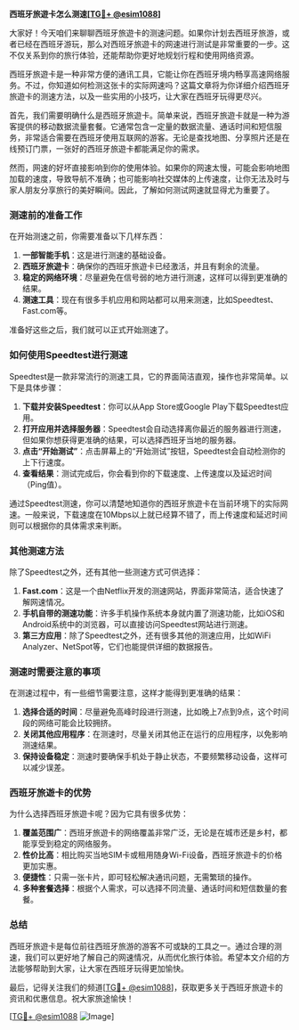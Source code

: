 **西班牙旅遊卡怎么测速[[TG💪+ @esim1088](https://t.me/s/esim1088)]**

大家好！今天咱们来聊聊西班牙旅遊卡的测速问题。如果你计划去西班牙旅游，或者已经在西班牙游玩，那么对西班牙旅遊卡的网速进行测试是非常重要的一步。这不仅关系到你的旅行体验，还能帮助你更好地规划行程和使用网络资源。

西班牙旅遊卡是一种非常方便的通讯工具，它能让你在西班牙境内畅享高速网络服务。不过，你知道如何检测这张卡的实际网速吗？这篇文章将为你详细介绍西班牙旅遊卡的测速方法，以及一些实用的小技巧，让大家在西班牙玩得更尽兴。

首先，我们需要明确什么是西班牙旅遊卡。简单来说，西班牙旅遊卡就是一种为游客提供的移动数据流量套餐。它通常包含一定量的数据流量、通话时间和短信服务，非常适合需要在西班牙使用互联网的游客。无论是查找地图、分享照片还是在线预订门票，一张好的西班牙旅遊卡都能满足你的需求。

然而，网速的好坏直接影响到你的使用体验。如果你的网速太慢，可能会影响地图加载的速度，导致导航不准确；也可能影响社交媒体的上传速度，让你无法及时与家人朋友分享旅行的美好瞬间。因此，了解如何测试网速就显得尤为重要了。

### **测速前的准备工作**

在开始测速之前，你需要准备以下几样东西：

1. **一部智能手机**：这是进行测速的基础设备。
2. **西班牙旅遊卡**：确保你的西班牙旅遊卡已经激活，并且有剩余的流量。
3. **稳定的网络环境**：尽量避免在信号弱的地方进行测速，这样可以得到更准确的结果。
4. **测速工具**：现在有很多手机应用和网站都可以用来测速，比如Speedtest、Fast.com等。

准备好这些之后，我们就可以正式开始测速了。

### **如何使用Speedtest进行测速**

Speedtest是一款非常流行的测速工具，它的界面简洁直观，操作也非常简单。以下是具体步骤：

1. **下载并安装Speedtest**：你可以从App Store或Google Play下载Speedtest应用。
2. **打开应用并选择服务器**：Speedtest会自动选择离你最近的服务器进行测速，但如果你想获得更准确的结果，可以选择西班牙当地的服务器。
3. **点击“开始测试”**：点击屏幕上的“开始测试”按钮，Speedtest会自动检测你的上下行速度。
4. **查看结果**：测试完成后，你会看到你的下载速度、上传速度以及延迟时间（Ping值）。

通过Speedtest测速，你可以清楚地知道你的西班牙旅遊卡在当前环境下的实际网速。一般来说，下载速度在10Mbps以上就已经算不错了，而上传速度和延迟时间则可以根据你的具体需求来判断。

### **其他测速方法**

除了Speedtest之外，还有其他一些测速方式可供选择：

1. **Fast.com**：这是一个由Netflix开发的测速网站，界面非常简洁，适合快速了解网速情况。
2. **手机自带的测速功能**：许多手机操作系统本身就内置了测速功能，比如iOS和Android系统中的浏览器，可以直接访问Speedtest网站进行测速。
3. **第三方应用**：除了Speedtest之外，还有很多其他的测速应用，比如WiFi Analyzer、NetSpot等，它们也能提供详细的数据报告。

### **测速时需要注意的事项**

在测速过程中，有一些细节需要注意，这样才能得到更准确的结果：

1. **选择合适的时间**：尽量避免高峰时段进行测速，比如晚上7点到9点，这个时间段的网络可能会比较拥挤。
2. **关闭其他应用程序**：在测速时，尽量关闭其他正在运行的应用程序，以免影响测速结果。
3. **保持设备稳定**：测速时要确保手机处于静止状态，不要频繁移动设备，这样可以减少误差。

### **西班牙旅遊卡的优势**

为什么选择西班牙旅遊卡呢？因为它具有很多优势：

1. **覆盖范围广**：西班牙旅遊卡的网络覆盖非常广泛，无论是在城市还是乡村，都能享受到稳定的网络服务。
2. **性价比高**：相比购买当地SIM卡或租用随身Wi-Fi设备，西班牙旅遊卡的价格更加实惠。
3. **便捷性**：只需一张卡片，即可轻松解决通讯问题，无需繁琐的操作。
4. **多种套餐选择**：根据个人需求，可以选择不同流量、通话时间和短信数量的套餐。

### **总结**

西班牙旅遊卡是每位前往西班牙旅游的游客不可或缺的工具之一。通过合理的测速，我们可以更好地了解自己的网速情况，从而优化旅行体验。希望本文介绍的方法能够帮助到大家，让大家在西班牙玩得更加愉快。

最后，记得关注我们的频道[[TG💪+ @esim1088](https://t.me/s/esim1088)]，获取更多关于西班牙旅遊卡的资讯和优惠信息。祝大家旅途愉快！

[[TG💪+ @esim1088](https://t.me/s/esim1088) ![Image](https://i.postimg.cc/4NQfJmqS/Snipaste-2025-05-13-00-14-12.png)]